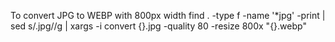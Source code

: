 To convert JPG to WEBP with 800px width
    find . -type f -name '*jpg' -print | sed s/.jpg//g | xargs -i convert {}.jpg -quality 80 -resize 800x "{}.webp"
